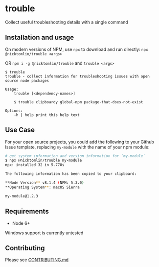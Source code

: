 trouble
===

Collect useful troubleshooting details with a single command

Installation and usage
---

On modern versions of NPM, use `npx` to download and run directly: `npx @nicktomlin/trouble <args>`

OR `npm i -g @nicktomlin/trouble` and `trouble <args>`

```shell
$ trouble
trouble - collect information for troubleshooting issues with open source node packages

Usage:
    trouble [<dependency-names>]

    $ trouble clipboardy global-npm package-that-does-not-exist

Options:
    -h | help print this help text
```

Use Case
---

For your open source projects, you could add the following to your Github Issue template, replacing `my-module` with the name of your npm module:

```bash
# get system information and version information for `my-module`
$ npx @nicktomlin/trouble my-module
npx: installed 32 in 5.778s

The following information has been copied to your clipboard:

**Node Version** v8.1.4 (NPM: 5.3.0)
**Operating System**: macOS Sierra

my-module@1.2.3
```

Requirements
---

- Node 6+

Windows support is currently untested

Contributing
---

Please see [CONTRIBUTING.md](CONTRIBUTING.md)
